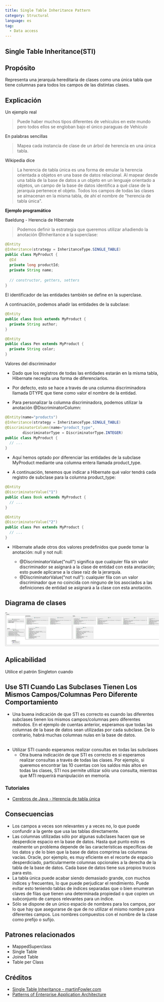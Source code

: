```yaml
---
title: Single Table Inheritance Pattern
category: Structural
language: es
tag:
  - Data access
---
```


## Single Table Inheritance(STI)

## Propósito

Representa una jerarquía hereditaria de clases como una única tabla que tiene columnas para todos los campos de las distintas clases.

## Explicación

Un ejemplo real

> Puede haber muchos tipos diferentes de vehículos en este mundo pero todos ellos se engloban bajo el único paraguas de Vehículo

En palabras sencillas

> Mapea cada instancia de clase de un árbol de herencia en una única tabla.

Wikipedia dice

> La herencia de tabla única es una forma de emular la herencia orientada a objetos en una base de datos relacional. Al mapear desde una tabla de la base de datos a un objeto en un lenguaje orientado a objetos, un campo de la base de datos identifica a qué clase de la jerarquía pertenece el objeto. Todos los campos de todas las clases se almacenan en la misma tabla, de ahí el nombre de "herencia de tabla única".

**Ejemplo programático**

Baeldung - Herencia de Hibernate

> Podemos definir la estrategia que queremos utilizar añadiendo la anotación @Inheritance a la superclase:

```java
@Entity
@Inheritance(strategy = InheritanceType.SINGLE_TABLE)
public class MyProduct {
  @Id
  private long productId;
  private String name;

  // constructor, getters, setters
}
```

El identificador de las entidades también se define en la superclase.

A continuación, podemos añadir las entidades de la subclase:

```java
@Entity
public class Book extends MyProduct {
  private String author;
}
```

```java
@Entity
public class Pen extends MyProduct {
  private String color;
}
```
Valores del discriminador

- Dado que los registros de todas las entidades estarán en la misma tabla, Hibernate necesita una forma de diferenciarlos.

- Por defecto, esto se hace a través de una columna discriminadora llamada DTYPE que tiene como valor el nombre de la entidad.

- Para personalizar la columna discriminadora, podemos utilizar la anotación @DiscriminatorColumn:

```java
@Entity(name="products")
@Inheritance(strategy = InheritanceType.SINGLE_TABLE)
@DiscriminatorColumn(name="product_type",
        discriminatorType = DiscriminatorType.INTEGER)
public class MyProduct {
  // ...
}
```
- Aquí hemos optado por diferenciar las entidades de la subclase MyProduct mediante una columna entera llamada product_type.

- A continuación, tenemos que indicar a Hibernate qué valor tendrá cada registro de subclase para la columna product_type:

```java
@Entity
@DiscriminatorValue("1")
public class Book extends MyProduct {
  // ...
}
```
```java
@Entity
@DiscriminatorValue("2")
public class Pen extends MyProduct {
  // ...
}
```

- Hibernate añade otros dos valores predefinidos que puede tomar la anotación: null y not null:

  - @DiscriminatorValue("null") significa que cualquier fila sin valor discriminador se asignará a la clase de entidad con esta anotación; esto puede aplicarse a la clase raíz de la jerarquía.
  - @DiscriminatorValue("not null"): cualquier fila con un valor discriminador que no coincida con ninguno de los asociados a las definiciones de entidad se asignará a la clase con esta anotación.

## Diagrama de clases

![alt text](./etc/single-table-inheritance.urm.png "Singleton pattern class diagram")

## Aplicabilidad

Utilice el patrón Singleton cuando

## Use STI Cuando Las Subclases Tienen Los Mismos Campos/Columnas Pero Diferente Comportamiento
- Una buena indicación de que STI es correcto es cuando las diferentes subclases tienen los mismos campos/columnas pero diferentes métodos. En el ejemplo de cuentas anterior, esperamos que todas las columnas de la base de datos sean utilizadas por cada subclase. De lo contrario, habrá muchas columnas nulas en la base de datos.
  <br><br>
* Utilizar STI cuando esperamos realizar consultas en todas las subclases
  - Otra buena indicación de que STI es correcto es si esperamos realizar consultas a través de todas las clases. Por ejemplo, si queremos encontrar las 10 cuentas con los saldos más altos en todas las clases, STI nos permite utilizar sólo una consulta, mientras que MTI requerirá manipulación en memoria.

### Tutoriales

- <a href ="https://www.youtube.com/watch?v=M5YrLtAHtOo" >Cerebros de Java - Herencia de tabla única</a>

## Consecuencias

* Los campos a veces son relevantes y a veces no, lo que puede confundir a la gente que usa las tablas directamente.
* Las columnas utilizadas sólo por algunas subclases hacen que se desperdicie espacio en la base de datos.
  Hasta qué punto esto es realmente un problema depende de las características
  específicas de los datos y de lo bien que la base de datos comprima las columnas vacías.
  Oracle, por ejemplo, es muy eficiente en el recorte de espacio desperdiciado, particularmente columnas opcionales a la derecha de la tabla de la base de datos.
  Cada base de datos tiene sus propios trucos para esto.
* La tabla única puede acabar siendo demasiado grande, con muchos índices y frecuentes, lo que puede perjudicar el rendimiento. Puede evitar esto teniendo
  tablas de índices separadas que o bien enumeran claves de filas que tienen una determinada propiedad o que copien un subconjunto de campos relevantes para un índice.
* Sólo se dispone de un único espacio de nombres para los campos, por lo que hay que asegurarse de que
  de no utilizar el mismo nombre para diferentes campos. Los nombres compuestos con el nombre de la clase como prefijo o sufijo.

## Patrones relacionados

* MappedSuperclass
* Single Table
* Joined Table
* Table per Class

## Créditos

* [Single Table Inheritance - martinFowler.com](https://www.martinfowler.com/eaaCatalog/singleTableInheritance.html)
* [Patterns of Enterprise Application Architecture](https://books.google.co.in/books?id=vqTfNFDzzdIC&pg=PA278&redir_esc=y#v=onepage&q&f=false)
